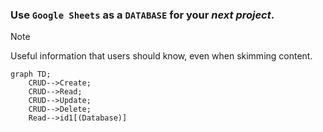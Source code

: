 ### Use `Google Sheets` as a `DATABASE` for your *next project*.
> [!NOTE]
> Useful information that users should know, even when skimming content.

```mermaid
graph TD;
    CRUD-->Create;
    CRUD-->Read;
    CRUD-->Update;
    CRUD-->Delete;
    Read-->id1[(Database)]
```
